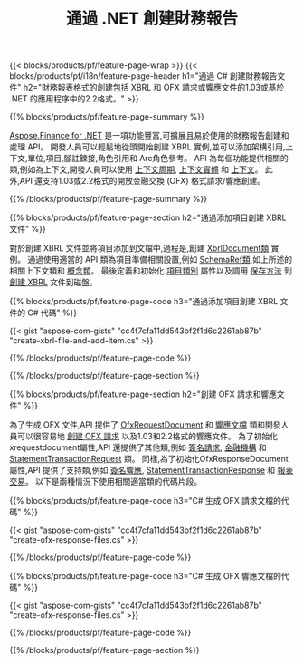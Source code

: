 ﻿---
title: 通過 .NET 創建財務報告
url: /zh-hant/net/create/
description:  C# 代碼用於在 XBRL 中創建財務報告,並通過 .NET 庫創建 OFX 請求或響應文件。
---
{{< blocks/products/pf/feature-page-wrap >}}
{{< blocks/products/pf/i18n/feature-page-header h1="通過 C# 創建財務報告文件" h2="財務報表格式的創建包括 XBRL 和 OFX 請求或響應文件的1.03或基於 .NET 的應用程序中的2.2格式。" >}}

{{% blocks/products/pf/feature-page-summary %}}

[Aspose.Finance for .NET](https://products.aspose.com/finance/net/) 是一項功能豐富,可擴展且易於使用的財務報告創建和處理 API。 開發人員可以輕鬆地從頭開始創建 XBRL 實例,並可以添加架構引用,上下文,單位,項目,腳註鍊接,角色引用和 
Arc角色參考。 API 為每個功能提供相關的類,例如為上下文,開發人員可以使用 [上下文周期](https://apireference.aspose.com/finance/net/aspose.finance.xbrl/contextperiod), [上下文實體](https://apireference.aspose.com/finance/net/aspose.finance.xbrl/contextentity) 和 [上下文](https://apireference.aspose.com/finance/net/aspose.finance.xbrl/context)。 
此外,API 還支持1.03或2.2格式的開放金融交換 (OFX) 格式請求/響應創建。

{{% /blocks/products/pf/feature-page-summary %}}

{{% blocks/products/pf/feature-page-section h2="通過添加項目創建 XBRL 文件" %}}

對於創建 XBRL 文件並將項目添加到文檔中,過程是,創建 [XbrlDocument類](https://apireference.aspose.com/finance/net/aspose.finance.xbrl/xbrldocument) 實例。 通過使用適當的 API 類為項目準備相關設置,例如 [SchemaRef類](https://apireference.aspose.com/finance/net/aspose.finance.xbrl/schemaref),如上所述的相關上下文類和 [概念類](https://apireference.aspose.com/finance/net/aspose.finance.xbrl/concept)。 最後定義和初始化 [項目類別](https://apireference.aspose.com/finance/net/aspose.finance.xbrl/item) 屬性以及調用 [保存方法](https://apireference.aspose.com/finance/net/aspose.finance.xbrl.xbrldocument/save/methods/1) 到 [創建 XBRL](https://products.aspose.com/finance/net/create/xbrl/) 文件到磁盤。

{{% blocks/products/pf/feature-page-code h3="通過添加項目創建 XBRL 文件的 C# 代碼" %}}

{{< gist "aspose-com-gists" "cc4f7cfa11dd543bf2f1d6c2261ab87b" "create-xbrl-file-and-add-item.cs" >}} 

{{% /blocks/products/pf/feature-page-code %}}

{{% /blocks/products/pf/feature-page-section %}}

{{% blocks/products/pf/feature-page-section h2="創建 OFX 請求和響應文件" %}}


為了生成 OFX 文件,API 提供了 [OfxRequestDocument](https://apireference.aspose.com/finance/net/aspose.finance.ofx/ofxrequestdocument) 和 [響應文檔](https://apireference.aspose.com/finance/net/aspose.finance.ofx/ofxresponsedocument) 類和開發人員可以很容易地 [創建 OFX 請求](https://products.aspose.com/finance/net/create/ofx-request/) 以及1.03和2.2格式的響應文件。 為了初始化xrequestdocument屬性,API 還提供了其他類,例如 [簽名請求](https://apireference.aspose.com/finance/net/aspose.finance.ofx.signon/signonrequest), [金融機構](https://apireference.aspose.com/finance/net/aspose.finance.ofx.signon/financialinstitution) 和 [StatementTransactionRequest](https://apireference.aspose.com/finance/net/aspose.finance.ofx.bank/statementtransactionrequest) 類。 同樣,為了初始化OfxResponseDocument屬性,API 提供了支持類,例如 [簽名響應](https://apireference.aspose.com/finance/net/aspose.finance.ofx.signon/signonresponse),  [StatementTransactionResponse](https://apireference.aspose.com/finance/net/aspose.finance.ofx.bank/statementtransactionresponse) 和 [報表交易](https://apireference.aspose.com/finance/net/aspose.finance.ofx/statementtransaction)。 以下是兩種情況下使用相關適當類的代碼片段。

{{% blocks/products/pf/feature-page-code h3="C# 生成 OFX 請求文檔的代碼" %}}

{{< gist "aspose-com-gists" "cc4f7cfa11dd543bf2f1d6c2261ab87b" "create-ofx-response-files.cs" >}} 

{{% /blocks/products/pf/feature-page-code %}}

{{% blocks/products/pf/feature-page-code h3="C# 生成 OFX 響應文檔的代碼" %}}

{{< gist "aspose-com-gists" "cc4f7cfa11dd543bf2f1d6c2261ab87b" "create-ofx-response-files.cs" >}} 

{{% /blocks/products/pf/feature-page-code %}}

{{% /blocks/products/pf/feature-page-section %}}